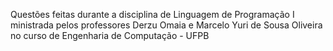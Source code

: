 Questões feitas durante a disciplina de Linguagem de Programação I ministrada pelos professores Derzu Omaia e Marcelo Yuri de Sousa Oliveira no curso de Engenharia de Computação - UFPB
